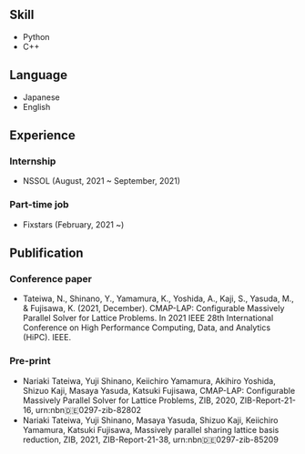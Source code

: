 ## Skill
- Python
- C++

## Language
- Japanese
- English
## Experience
### Internship
- NSSOL (August, 2021 ~ September, 2021)
### Part-time job
- Fixstars (February, 2021 ~)

## Publification
### Conference paper
- Tateiwa, N., Shinano, Y., Yamamura, K., Yoshida, A., Kaji, S., Yasuda, M., & Fujisawa, K. (2021, December). CMAP-LAP: Configurable Massively Parallel Solver for Lattice Problems. In 2021 IEEE 28th International Conference on High Performance Computing, Data, and Analytics (HiPC). IEEE.

### Pre-print
- Nariaki Tateiwa, Yuji Shinano, Keiichiro Yamamura, Akihiro Yoshida, Shizuo Kaji, Masaya Yasuda, Katsuki Fujisawa, CMAP-LAP: Configurable Massively Parallel Solver for Lattice Problems, ZIB, 2020, ZIB-Report-21-16, urn:nbn:de:0297-zib-82802
- Nariaki Tateiwa, Yuji Shinano, Masaya Yasuda, Shizuo Kaji, Keiichiro Yamamura, Katsuki Fujisawa, Massively parallel sharing lattice basis reduction, ZIB, 2021, ZIB-Report-21-38, urn:nbn:de:0297-zib-85209